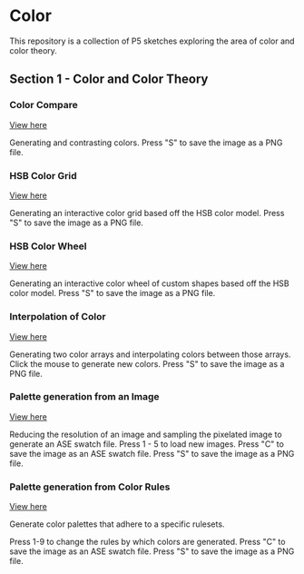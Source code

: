# Color

This repository is a collection of P5 sketches exploring the area of color and color theory.

## Section 1 - Color and Color Theory

### Color Compare

[View here](01_colorSquare/build/)

Generating and contrasting colors.
Press "S" to save the image as a PNG file.

### HSB Color Grid

[View here](02_colorGrid/build/)

Generating an interactive color grid based off the HSB color model.
Press "S" to save the image as a PNG file.

### HSB Color Wheel

[View here](03_segmentTriangles/build/)

Generating an interactive color wheel of custom shapes based off the HSB color model.
Press "S" to save the image as a PNG file.

### Interpolation of Color

[View here](04_lerpColors/build/)

Generating two color arrays and interpolating colors between those arrays.
Click the mouse to generate new colors.
Press "S" to save the image as a PNG file.

### Palette generation from an Image

[View here](05_imageProcessing/build/)

Reducing the resolution of an image and sampling the pixelated image to generate an ASE swatch file.
Press 1 - 5 to load new images.
Press "C" to save the image as an ASE swatch file.
Press "S" to save the image as a PNG file.

### Palette generation from Color Rules

[View here](06_generateColorPal/build/)

Generate color palettes that adhere to a specific rulesets.

Press 1-9 to change the rules by which colors are generated.
Press "C" to save the image as an ASE swatch file.
Press "S" to save the image as a PNG file.
